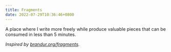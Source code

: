 ```yaml
---
title: Fragments
date: 2022-07-29T10:36:46+0800
---
```


A place where I write more freely while produce valuable pieces
that can be consumed in less than 5 minutes.

_Inspired by [brandur.org/fragments](https://brandur.org/fragments)._
